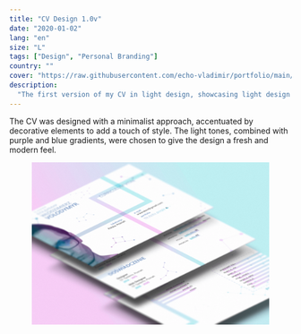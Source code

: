 ```yaml
---
title: "CV Design 1.0v"
date: "2020-01-02"
lang: "en"
size: "L"
tags: ["Design", "Personal Branding"]
country: ""
cover: "https://raw.githubusercontent.com/echo-vladimir/portfolio/main/public/media/cv-1.0v/shot.png"
description:
  "The first version of my CV in light design, showcasing light design 🌜"
---
```


The CV was designed with a minimalist approach, accentuated by decorative
elements to add a touch of style. The light tones, combined with purple and blue
gradients, were chosen to give the design a fresh and modern feel.

<figure>
    <img alt="Showcase - CV1.0v in Light Design" src="https://raw.githubusercontent.com/echo-vladimir/portfolio/main/public/media/cv-1.0v/shot.png"/>  
</figure>
